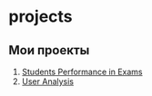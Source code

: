 # projects
## Мои проекты
1. [Students Performance in Exams](https://github.com/polina-glshch/projects/tree/students_performance)
2. [User Analysis](https://github.com/polina-glshch/projects/tree/user_analysis)
